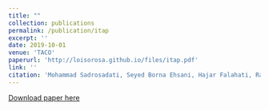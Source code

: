 ```yaml
---
title: ""
collection: publications
permalink: /publication/itap
excerpt: ''
date: 2019-10-01
venue: 'TACO'
paperurl: 'http://loisorosa.github.io/files/itap.pdf'
link: ''
citation: 'Mohammad Sadrosadati, Seyed Borna Ehsani, Hajar Falahati, Rachata Ausavarungnirun, Arash Tavakkol, Mojtaba Abaee, <u>Lois Orosa</u>, Yaohua Wang, Hamid Sarbazi-Azad, and Onur Mutlu. <b>"ITAP: Idle-Time-Aware Power Management for GPU Execution Units."</b> ACM Transactions on Architecture and Code Optimization (TACO) 16, no. 1, 2019.'
---
```

[Download paper here](http://loisorosa.github.io/files/itap.pdf)

